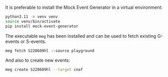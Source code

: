 It is preferable to install the Mock Event Generator in a virtual environment:
```bash
python3.11 -m venv venv
source venv/bin/activate
pip install mock-event-generator
```

The executable `meg` has been installed and can be used to fetch existing G-events or S-events.
```
meg fetch S220609hl --source playground
```

And also to create new events:
```bash
meg create S220609hl --target cnaf
```
